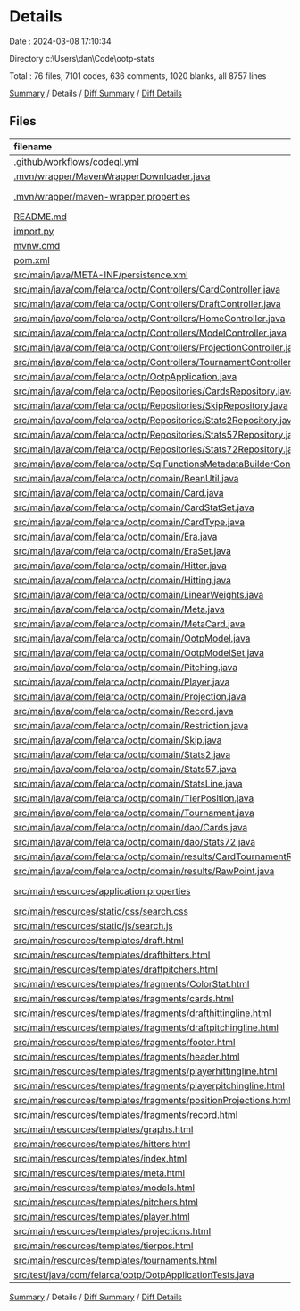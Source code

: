 # Details

Date : 2024-03-08 17:10:34

Directory c:\\Users\\dan\\Code\\ootp-stats

Total : 76 files,  7101 codes, 636 comments, 1020 blanks, all 8757 lines

[Summary](results.md) / Details / [Diff Summary](diff.md) / [Diff Details](diff-details.md)

## Files
| filename | language | code | comment | blank | total |
| :--- | :--- | ---: | ---: | ---: | ---: |
| [.github/workflows/codeql.yml](/.github/workflows/codeql.yml) | YAML | 35 | 30 | 12 | 77 |
| [.mvn/wrapper/MavenWrapperDownloader.java](/.mvn/wrapper/MavenWrapperDownloader.java) | Java | 76 | 31 | 11 | 118 |
| [.mvn/wrapper/maven-wrapper.properties](/.mvn/wrapper/maven-wrapper.properties) | Java Properties | 2 | 0 | 1 | 3 |
| [README.md](/README.md) | Markdown | 1 | 0 | 1 | 2 |
| [import.py](/import.py) | Python | 243 | 38 | 23 | 304 |
| [mvnw.cmd](/mvnw.cmd) | Batch | 96 | 51 | 36 | 183 |
| [pom.xml](/pom.xml) | XML | 87 | 0 | 3 | 90 |
| [src/main/java/META-INF/persistence.xml](/src/main/java/META-INF/persistence.xml) | XML | 7 | 0 | 1 | 8 |
| [src/main/java/com/felarca/ootp/Controllers/CardController.java](/src/main/java/com/felarca/ootp/Controllers/CardController.java) | Java | 30 | 2 | 10 | 42 |
| [src/main/java/com/felarca/ootp/Controllers/DraftController.java](/src/main/java/com/felarca/ootp/Controllers/DraftController.java) | Java | 106 | 5 | 16 | 127 |
| [src/main/java/com/felarca/ootp/Controllers/HomeController.java](/src/main/java/com/felarca/ootp/Controllers/HomeController.java) | Java | 549 | 51 | 69 | 669 |
| [src/main/java/com/felarca/ootp/Controllers/ModelController.java](/src/main/java/com/felarca/ootp/Controllers/ModelController.java) | Java | 277 | 45 | 40 | 362 |
| [src/main/java/com/felarca/ootp/Controllers/ProjectionController.java](/src/main/java/com/felarca/ootp/Controllers/ProjectionController.java) | Java | 136 | 4 | 18 | 158 |
| [src/main/java/com/felarca/ootp/Controllers/TournamentController.java](/src/main/java/com/felarca/ootp/Controllers/TournamentController.java) | Java | 30 | 0 | 9 | 39 |
| [src/main/java/com/felarca/ootp/OotpApplication.java](/src/main/java/com/felarca/ootp/OotpApplication.java) | Java | 44 | 6 | 13 | 63 |
| [src/main/java/com/felarca/ootp/Repositories/CardsRepository.java](/src/main/java/com/felarca/ootp/Repositories/CardsRepository.java) | Java | 98 | 11 | 29 | 138 |
| [src/main/java/com/felarca/ootp/Repositories/SkipRepository.java](/src/main/java/com/felarca/ootp/Repositories/SkipRepository.java) | Java | 6 | 0 | 4 | 10 |
| [src/main/java/com/felarca/ootp/Repositories/Stats2Repository.java](/src/main/java/com/felarca/ootp/Repositories/Stats2Repository.java) | Java | 10 | 0 | 3 | 13 |
| [src/main/java/com/felarca/ootp/Repositories/Stats57Repository.java](/src/main/java/com/felarca/ootp/Repositories/Stats57Repository.java) | Java | 64 | 27 | 25 | 116 |
| [src/main/java/com/felarca/ootp/Repositories/Stats72Repository.java](/src/main/java/com/felarca/ootp/Repositories/Stats72Repository.java) | Java | 55 | 7 | 14 | 76 |
| [src/main/java/com/felarca/ootp/SqlFunctionsMetadataBuilderContributor.java](/src/main/java/com/felarca/ootp/SqlFunctionsMetadataBuilderContributor.java) | Java | 12 | 0 | 3 | 15 |
| [src/main/java/com/felarca/ootp/domain/BeanUtil.java](/src/main/java/com/felarca/ootp/domain/BeanUtil.java) | Java | 12 | 0 | 4 | 16 |
| [src/main/java/com/felarca/ootp/domain/Card.java](/src/main/java/com/felarca/ootp/domain/Card.java) | Java | 198 | 1 | 26 | 225 |
| [src/main/java/com/felarca/ootp/domain/CardStatSet.java](/src/main/java/com/felarca/ootp/domain/CardStatSet.java) | Java | 72 | 0 | 22 | 94 |
| [src/main/java/com/felarca/ootp/domain/CardType.java](/src/main/java/com/felarca/ootp/domain/CardType.java) | Java | 51 | 1 | 8 | 60 |
| [src/main/java/com/felarca/ootp/domain/Era.java](/src/main/java/com/felarca/ootp/domain/Era.java) | Java | 35 | 0 | 11 | 46 |
| [src/main/java/com/felarca/ootp/domain/EraSet.java](/src/main/java/com/felarca/ootp/domain/EraSet.java) | Java | 22 | 0 | 8 | 30 |
| [src/main/java/com/felarca/ootp/domain/Hitter.java](/src/main/java/com/felarca/ootp/domain/Hitter.java) | Java | 237 | 9 | 12 | 258 |
| [src/main/java/com/felarca/ootp/domain/Hitting.java](/src/main/java/com/felarca/ootp/domain/Hitting.java) | Java | 87 | 18 | 6 | 111 |
| [src/main/java/com/felarca/ootp/domain/LinearWeights.java](/src/main/java/com/felarca/ootp/domain/LinearWeights.java) | Java | 9 | 0 | 2 | 11 |
| [src/main/java/com/felarca/ootp/domain/Meta.java](/src/main/java/com/felarca/ootp/domain/Meta.java) | Java | 195 | 9 | 40 | 244 |
| [src/main/java/com/felarca/ootp/domain/MetaCard.java](/src/main/java/com/felarca/ootp/domain/MetaCard.java) | Java | 23 | 68 | 12 | 103 |
| [src/main/java/com/felarca/ootp/domain/OotpModel.java](/src/main/java/com/felarca/ootp/domain/OotpModel.java) | Java | 336 | 16 | 68 | 420 |
| [src/main/java/com/felarca/ootp/domain/OotpModelSet.java](/src/main/java/com/felarca/ootp/domain/OotpModelSet.java) | Java | 120 | 3 | 18 | 141 |
| [src/main/java/com/felarca/ootp/domain/Pitching.java](/src/main/java/com/felarca/ootp/domain/Pitching.java) | Java | 87 | 12 | 7 | 106 |
| [src/main/java/com/felarca/ootp/domain/Player.java](/src/main/java/com/felarca/ootp/domain/Player.java) | Java | 65 | 2 | 18 | 85 |
| [src/main/java/com/felarca/ootp/domain/Projection.java](/src/main/java/com/felarca/ootp/domain/Projection.java) | Java | 18 | 3 | 9 | 30 |
| [src/main/java/com/felarca/ootp/domain/Record.java](/src/main/java/com/felarca/ootp/domain/Record.java) | Java | 45 | 0 | 9 | 54 |
| [src/main/java/com/felarca/ootp/domain/Restriction.java](/src/main/java/com/felarca/ootp/domain/Restriction.java) | Java | 31 | 25 | 14 | 70 |
| [src/main/java/com/felarca/ootp/domain/Skip.java](/src/main/java/com/felarca/ootp/domain/Skip.java) | Java | 32 | 0 | 10 | 42 |
| [src/main/java/com/felarca/ootp/domain/Stats2.java](/src/main/java/com/felarca/ootp/domain/Stats2.java) | Java | 14 | 4 | 5 | 23 |
| [src/main/java/com/felarca/ootp/domain/Stats57.java](/src/main/java/com/felarca/ootp/domain/Stats57.java) | Java | 134 | 4 | 64 | 202 |
| [src/main/java/com/felarca/ootp/domain/StatsLine.java](/src/main/java/com/felarca/ootp/domain/StatsLine.java) | Java | 23 | 0 | 7 | 30 |
| [src/main/java/com/felarca/ootp/domain/TierPosition.java](/src/main/java/com/felarca/ootp/domain/TierPosition.java) | Java | 19 | 0 | 5 | 24 |
| [src/main/java/com/felarca/ootp/domain/Tournament.java](/src/main/java/com/felarca/ootp/domain/Tournament.java) | Java | 29 | 0 | 11 | 40 |
| [src/main/java/com/felarca/ootp/domain/dao/Cards.java](/src/main/java/com/felarca/ootp/domain/dao/Cards.java) | Java | 129 | 0 | 7 | 136 |
| [src/main/java/com/felarca/ootp/domain/dao/Stats72.java](/src/main/java/com/felarca/ootp/domain/dao/Stats72.java) | Java | 140 | 122 | 70 | 332 |
| [src/main/java/com/felarca/ootp/domain/results/CardTournamentResult.java](/src/main/java/com/felarca/ootp/domain/results/CardTournamentResult.java) | Java | 325 | 11 | 37 | 373 |
| [src/main/java/com/felarca/ootp/domain/results/RawPoint.java](/src/main/java/com/felarca/ootp/domain/results/RawPoint.java) | Java | 23 | 0 | 9 | 32 |
| [src/main/resources/application.properties](/src/main/resources/application.properties) | Java Properties | 10 | 4 | 3 | 17 |
| [src/main/resources/static/css/search.css](/src/main/resources/static/css/search.css) | CSS | 39 | 1 | 6 | 46 |
| [src/main/resources/static/js/search.js](/src/main/resources/static/js/search.js) | JavaScript | 121 | 6 | 10 | 137 |
| [src/main/resources/templates/draft.html](/src/main/resources/templates/draft.html) | HTML | 73 | 0 | 9 | 82 |
| [src/main/resources/templates/drafthitters.html](/src/main/resources/templates/drafthitters.html) | HTML | 42 | 0 | 0 | 42 |
| [src/main/resources/templates/draftpitchers.html](/src/main/resources/templates/draftpitchers.html) | HTML | 42 | 0 | 0 | 42 |
| [src/main/resources/templates/fragments/ColorStat.html](/src/main/resources/templates/fragments/ColorStat.html) | HTML | 26 | 0 | 3 | 29 |
| [src/main/resources/templates/fragments/cards.html](/src/main/resources/templates/fragments/cards.html) | HTML | 178 | 8 | 7 | 193 |
| [src/main/resources/templates/fragments/drafthittingline.html](/src/main/resources/templates/fragments/drafthittingline.html) | HTML | 192 | 1 | 8 | 201 |
| [src/main/resources/templates/fragments/draftpitchingline.html](/src/main/resources/templates/fragments/draftpitchingline.html) | HTML | 139 | 0 | 9 | 148 |
| [src/main/resources/templates/fragments/footer.html](/src/main/resources/templates/fragments/footer.html) | HTML | 10 | 0 | 0 | 10 |
| [src/main/resources/templates/fragments/header.html](/src/main/resources/templates/fragments/header.html) | HTML | 82 | 0 | 1 | 83 |
| [src/main/resources/templates/fragments/playerhittingline.html](/src/main/resources/templates/fragments/playerhittingline.html) | HTML | 81 | 0 | 3 | 84 |
| [src/main/resources/templates/fragments/playerpitchingline.html](/src/main/resources/templates/fragments/playerpitchingline.html) | HTML | 58 | 0 | 0 | 58 |
| [src/main/resources/templates/fragments/positionProjections.html](/src/main/resources/templates/fragments/positionProjections.html) | HTML | 31 | 0 | 4 | 35 |
| [src/main/resources/templates/fragments/record.html](/src/main/resources/templates/fragments/record.html) | HTML | 65 | 0 | 0 | 65 |
| [src/main/resources/templates/graphs.html](/src/main/resources/templates/graphs.html) | HTML | 455 | 0 | 41 | 496 |
| [src/main/resources/templates/hitters.html](/src/main/resources/templates/hitters.html) | HTML | 234 | 0 | 4 | 238 |
| [src/main/resources/templates/index.html](/src/main/resources/templates/index.html) | HTML | 30 | 0 | 1 | 31 |
| [src/main/resources/templates/meta.html](/src/main/resources/templates/meta.html) | HTML | 185 | 0 | 4 | 189 |
| [src/main/resources/templates/models.html](/src/main/resources/templates/models.html) | HTML | 65 | 0 | 5 | 70 |
| [src/main/resources/templates/pitchers.html](/src/main/resources/templates/pitchers.html) | HTML | 150 | 0 | 5 | 155 |
| [src/main/resources/templates/player.html](/src/main/resources/templates/player.html) | HTML | 80 | 0 | 11 | 91 |
| [src/main/resources/templates/projections.html](/src/main/resources/templates/projections.html) | HTML | 125 | 0 | 8 | 133 |
| [src/main/resources/templates/tierpos.html](/src/main/resources/templates/tierpos.html) | HTML | 51 | 0 | 7 | 58 |
| [src/main/resources/templates/tournaments.html](/src/main/resources/templates/tournaments.html) | HTML | 53 | 0 | 6 | 59 |
| [src/test/java/com/felarca/ootp/OotpApplicationTests.java](/src/test/java/com/felarca/ootp/OotpApplicationTests.java) | Java | 9 | 0 | 5 | 14 |

[Summary](results.md) / Details / [Diff Summary](diff.md) / [Diff Details](diff-details.md)